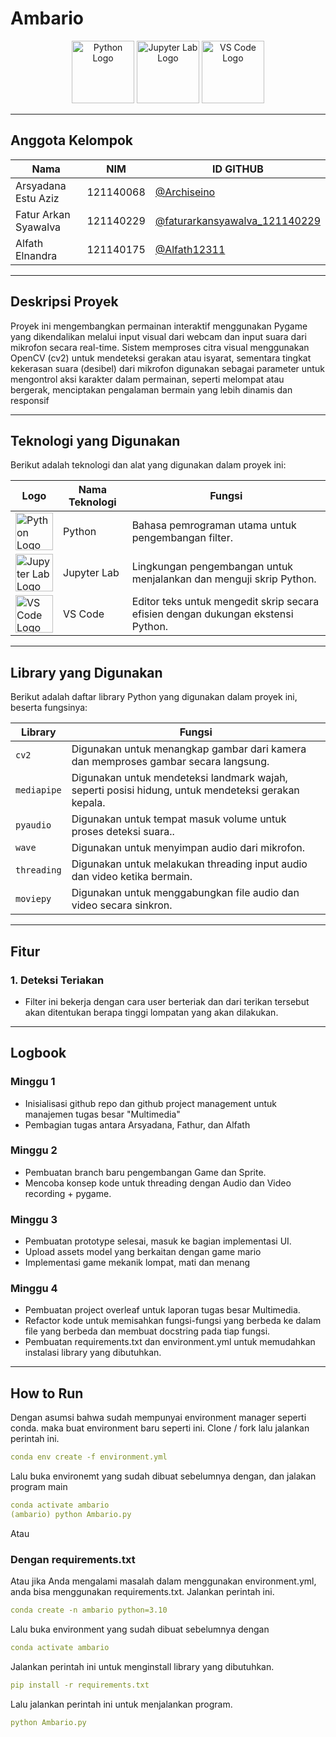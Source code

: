 # **Ambario**

<p align="center">
  <img src="https://upload.wikimedia.org/wikipedia/commons/c/c3/Python-logo-notext.svg" alt="Python Logo" width="100" />
  <img src="https://upload.wikimedia.org/wikipedia/commons/3/38/Jupyter_logo.svg" alt="Jupyter Lab Logo" width="100" />
  <img src="https://upload.wikimedia.org/wikipedia/commons/9/9a/Visual_Studio_Code_1.35_icon.svg" alt="VS Code Logo" width="100" />
</p>

---

## **Anggota Kelompok**

| **Nama**             | **NIM**   | **ID GITHUB**                                                                               |
| -------------------- | --------- | ------------------------------------------------------------------------------------------- |
| Arsyadana Estu Aziz  | 121140068 | <a href="https://github.com/Archiseino">@Archiseino</a>                                     |
| Fatur Arkan Syawalva | 121140229 | <a href="https://github.com/faturarkansyawalva121140229">@faturarkansyawalva_121140229</a> |
| Alfath Elnandra      | 121140175 | <a href="https://github.com/Alfath12311">@Alfath12311</a>                                     |

---

## **Deskripsi Proyek**

Proyek ini mengembangkan permainan interaktif menggunakan Pygame yang dikendalikan melalui
input visual dari webcam dan input suara dari mikrofon secara real-time. Sistem memproses citra visual
menggunakan OpenCV (cv2) untuk mendeteksi gerakan atau isyarat, sementara tingkat kekerasan suara
(desibel) dari mikrofon digunakan sebagai parameter untuk mengontrol aksi karakter dalam permainan,
seperti melompat atau bergerak, menciptakan pengalaman bermain yang lebih dinamis dan responsif

---

## **Teknologi yang Digunakan**

Berikut adalah teknologi dan alat yang digunakan dalam proyek ini:

| Logo                                                                                                                           | Nama Teknologi | Fungsi                                                                           |
| ------------------------------------------------------------------------------------------------------------------------------ | -------------- | -------------------------------------------------------------------------------- |
| <img src="https://upload.wikimedia.org/wikipedia/commons/c/c3/Python-logo-notext.svg" alt="Python Logo" width="60">            | Python         | Bahasa pemrograman utama untuk pengembangan filter.                              |
| <img src="https://upload.wikimedia.org/wikipedia/commons/3/38/Jupyter_logo.svg" alt="Jupyter Lab Logo" width="60">             | Jupyter Lab    | Lingkungan pengembangan untuk menjalankan dan menguji skrip Python.              |
| <img src="https://upload.wikimedia.org/wikipedia/commons/9/9a/Visual_Studio_Code_1.35_icon.svg" alt="VS Code Logo" width="60"> | VS Code        | Editor teks untuk mengedit skrip secara efisien dengan dukungan ekstensi Python. |

---

## **Library yang Digunakan**

Berikut adalah daftar library Python yang digunakan dalam proyek ini, beserta fungsinya:

| **Library** | **Fungsi**                                                                                         |
| ----------- | -------------------------------------------------------------------------------------------------- |
| `cv2`       | Digunakan untuk menangkap gambar dari kamera dan memproses gambar secara langsung.                 |
| `mediapipe` | Digunakan untuk mendeteksi landmark wajah, seperti posisi hidung, untuk mendeteksi gerakan kepala. |
| `pyaudio`   | Digunakan untuk tempat masuk volume untuk proses deteksi suara..                                   |
| `wave`      | Digunakan untuk menyimpan audio dari mikrofon.                                                     |
| `threading` | Digunakan untuk melakukan threading input audio dan video ketika bermain.                          |
| `moviepy`   | Digunakan untuk menggabungkan file audio dan video secara sinkron.                                 |

---

## **Fitur**

### **1. Deteksi Teriakan**

- Filter ini bekerja dengan cara user berteriak dan dari terikan tersebut akan ditentukan berapa tinggi lompatan yang akan dilakukan.

---

## Logbook

### Minggu 1

- Inisialisasi github repo dan github project management untuk manajemen tugas besar "Multimedia"
- Pembagian tugas antara Arsyadana, Fathur, dan Alfath

### Minggu 2

- Pembuatan branch baru pengembangan Game dan Sprite.
- Mencoba konsep kode untuk threading dengan Audio dan Video recording + pygame.

### Minggu 3

- Pembuatan prototype selesai, masuk ke bagian implementasi UI.
- Upload assets model yang berkaitan dengan game mario
- Implementasi game mekanik lompat, mati dan menang

### Minggu 4

- Pembuatan project overleaf untuk laporan tugas besar Multimedia.
- Refactor kode untuk memisahkan fungsi-fungsi yang berbeda ke dalam file yang berbeda dan membuat docstring pada tiap fungsi.
- Pembuatan requirements.txt dan environment.yml untuk memudahkan instalasi library yang dibutuhkan.

---

## **How to Run**

Dengan asumsi bahwa sudah mempunyai environment manager seperti conda. maka buat environment baru seperti ini. Clone / fork lalu jalankan perintah ini.

```yaml
conda env create -f environment.yml
```

Lalu buka environemt yang sudah dibuat sebelumnya dengan, dan jalakan program main

```yaml
conda activate ambario
(ambario) python Ambario.py
```

Atau

### Dengan requirements.txt

Atau jika Anda mengalami masalah dalam menggunakan environment.yml, anda bisa menggunakan requirements.txt. Jalankan perintah ini.

```yaml
conda create -n ambario python=3.10
```

Lalu buka environment yang sudah dibuat sebelumnya dengan

```yaml
conda activate ambario
```

Jalankan perintah ini untuk menginstall library yang dibutuhkan.

```yaml
pip install -r requirements.txt
```

Lalu jalankan perintah ini untuk menjalankan program.

```yaml
python Ambario.py
```
